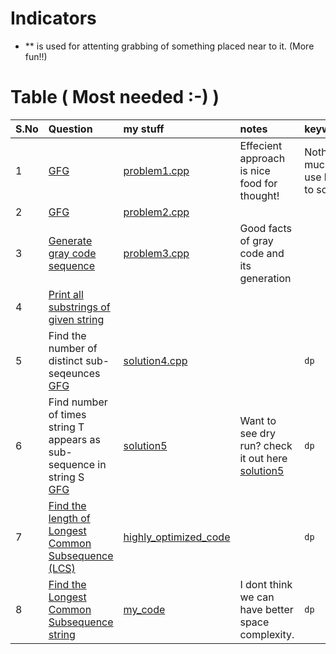 # Indicators
- ** is used for attenting grabbing of something placed near to it. (More fun!!)
# Table ( Most needed :-) )
|S.No | Question | my stuff | notes | keywords | Time | Space
|:---|:--|:--|:--|:--|:---|:---|
|1 | [GFG](https://www.geeksforgeeks.org/swap-characters-in-a-string/) | [problem1.cpp](problem1.cpp) | Effecient approach is nice food for thought! | Nothing much!!, use brain to solve | O(N) | O(N) |
| 2 | [GFG](https://www.geeksforgeeks.org/find-ith-index-character-in-a-binary-string-obtained-after-n-iterations-set-2/) | [problem2.cpp](problem2.cpp) | | | O(N) | O(N) |
| 3 | [Generate gray code sequence](https://www.geeksforgeeks.org/generate-n-bit-gray-codes/) |  [problem3.cpp](problem3.cpp) | Good facts of gray code and its generation | | O(2^N) | O(N) |
| 4 | [Print all substrings of given string](https://www.geeksforgeeks.org/program-print-substrings-given-string/) | | | | O(N^2)** | O(N) | 
| 5 | Find the number of distinct sub-seqeunces <br/> [GFG](https://www.geeksforgeeks.org/count-distinct-subsequences/) | [solution4.cpp](solution4.cpp) | | ```dp``` | O(n) | O(1) |
| 6 | Find number of times string T appears as sub-sequence in string S <br/> [GFG](https://www.geeksforgeeks.org/count-distinct-occurrences-as-a-subsequence/) | [solution5](solution5) | Want to see dry run? check it out here [solution5](solution5)  | ```dp``` | O(n*m) | O(n*m) |
| 7 | [Find the length of Longest Common Subsequence (LCS)](https://leetcode.com/problems/longest-common-subsequence/submissions/1342591094/) | [highly_optimized_code](solution6.cpp) | | ```dp``` | O(n*m) | O(min(n,m)) |
| 8 | [Find the Longest Common Subsequence string](https://www.naukri.com/code360/problems/print-longest-common-subsequence_8416383) | [my_code](find_lcs_string.cpp) | I dont think we can have better space complexity. | ```dp``` | O(n*m) | O(n*m) |  
